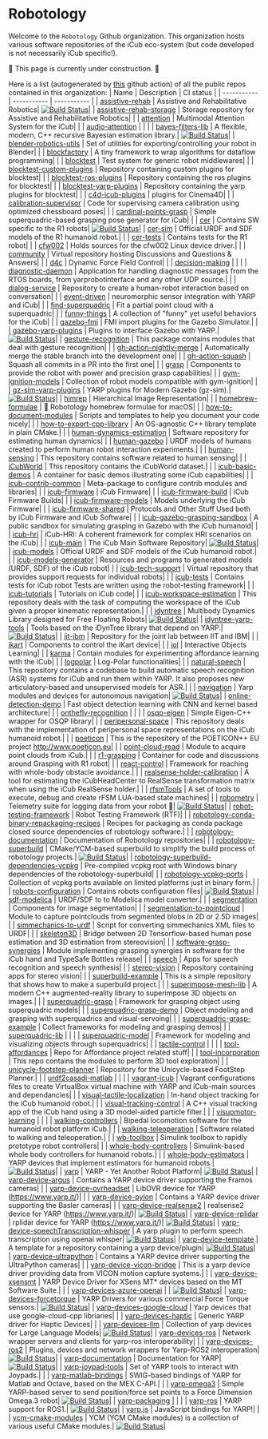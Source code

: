 Robotology
==========

Welcome to the `Robotology` Github organization.
This organization hosts various software repositories of the iCub eco-system (but code developed is not necessarily iCub specific!).

:construction: This page is currently under construction. :construction:

Here is a list (autogenerated by [this](https://github.com/robotology/.github/blob/main/.github/workflows/index-update.yml) github action) of all the public repos contained in this organization:
| Name | Description |  CI status |
| ----------- | ----------- | ----------- |
| [assistive-rehab](https://github.com/robotology/assistive-rehab) | Assistive and Rehabilitative Robotics| [![Build Status](https://github.com/robotology/assistive-rehab/workflows/CI%20Workflow/badge.svg)](https://github.com/robotology/assistive-rehab/actions?query=workflow%3A%22CI+Workflow%22)|
| [assistive-rehab-storage](https://github.com/robotology/assistive-rehab-storage) | Storage repository for Assistive and Rehabilitative Robotics| |
| [attention](https://github.com/robotology/attention) | Multimodal Attention System for the iCub| |
| [audio-attention](https://github.com/robotology/audio-attention) | | |
| [bayes-filters-lib](https://github.com/robotology/bayes-filters-lib) | A flexible, modern, C++ recursive Bayesian estimation library.| [![Build Status](https://github.com/robotology/bayes-filters-lib/workflows/CI%20Workflow/badge.svg)](https://github.com/robotology/bayes-filters-lib/actions?query=workflow%3A%22CI+Workflow%22)|
| [blender-robotics-utils](https://github.com/robotology/blender-robotics-utils) | Set of utilities for exporting/controlling your robot in Blender| |
| [blockfactory](https://github.com/robotology/blockfactory) | A tiny framework to wrap algorithms for dataflow programming| |
| [blocktest](https://github.com/robotology/blocktest) | Test system for generic robot middlewares| |
| [blocktest-custom-plugins](https://github.com/robotology/blocktest-custom-plugins) | Repository containing custom plugins for blocktest| |
| [blocktest-ros-plugins](https://github.com/robotology/blocktest-ros-plugins) | Repository containing the ros plugins for blocktest| |
| [blocktest-yarp-plugins](https://github.com/robotology/blocktest-yarp-plugins) | Repository containing the yarp plugins for blocktest| |
| [c4d-icub-plugins](https://github.com/robotology/c4d-icub-plugins) | plugins for Cinema4D| |
| [calibration-supervisor](https://github.com/robotology/calibration-supervisor) | Code for supervising camera calibration using optimized chessboard poses| |
| [cardinal-points-grasp](https://github.com/robotology/cardinal-points-grasp) | Simple superquadric-based grasping pose generator for iCub| |
| [cer](https://github.com/robotology/cer) | Contains SW specific to the R1 robots| [![Build Status](https://github.com/robotology/cer/workflows/CI%20Workflow/badge.svg)](https://github.com/robotology/cer/actions?query=workflow%3A%22CI+Workflow%22)|
| [cer-sim](https://github.com/robotology/cer-sim) | Official URDF and SDF models of the R1 humanoid robot.| |
| [cer-tests](https://github.com/robotology/cer-tests) | Contains tests for the R1 robot| |
| [cfw002](https://github.com/robotology/cfw002) | Holds sources for the cfw002 Linux device driver.| |
| [community](https://github.com/robotology/community) | Virtual repository hosting Discussions and Questions & Answers| |
| [d4c](https://github.com/robotology/d4c) | Dynamic Force Field Control| |
| [decision-making](https://github.com/robotology/decision-making) | | |
| [diagnostic-daemon](https://github.com/robotology/diagnostic-daemon) | Application for handling diagnostic messages from the RTOS boards, from yarprobotinterface and any other UDP source.| |
| [dialog-service](https://github.com/robotology/dialog-service) | Repository to create a human-robot interaction based on conversation| |
| [event-driven](https://github.com/robotology/event-driven) | neuromorphic sensor integration with YARP and iCub| |
| [find-superquadric](https://github.com/robotology/find-superquadric) | Fit a partial point cloud with a superquadric| |
| [funny-things](https://github.com/robotology/funny-things) | A collection of "funny" yet useful behaviors for the iCub| |
| [gazebo-fmi](https://github.com/robotology/gazebo-fmi) | FMI import plugins for the Gazebo Simulator.| |
| [gazebo-yarp-plugins](https://github.com/robotology/gazebo-yarp-plugins) | Plugins to interface Gazebo with YARP.| [![Build Status](https://github.com/robotology/gazebo-yarp-plugins/workflows/CI%20Workflow/badge.svg)](https://github.com/robotology/gazebo-yarp-plugins/actions?query=workflow%3A%22CI+Workflow%22)|
| [gesture-recognition](https://github.com/robotology/gesture-recognition) | This package contains modules that deal with gesture recognition| |
| [gh-action-nightly-merge](https://github.com/robotology/gh-action-nightly-merge) | Automatically merge the stable branch into the development one| |
| [gh-action-squash](https://github.com/robotology/gh-action-squash) | Squash all commits in a PR into the first one| |
| [grasp](https://github.com/robotology/grasp) | Components to provide the robot with power and precision grasp capabilities| |
| [gym-ignition-models](https://github.com/robotology/gym-ignition-models) | Collection of robot models compatible with gym-ignition| |
| [gz-sim-yarp-plugins](https://github.com/robotology/gz-sim-yarp-plugins) | YARP plugins for Modern Gazebo (gz-sim).| [![Build Status](https://github.com/robotology/gz-sim-yarp-plugins/workflows/CI%20Workflow/badge.svg)](https://github.com/robotology/gz-sim-yarp-plugins/actions?query=workflow%3A%22CI+Workflow%22)|
| [himrep](https://github.com/robotology/himrep) | Hierarchical Image Representation| |
| [homebrew-formulae](https://github.com/robotology/homebrew-formulae) | 🍻 Robotology homebrew formulae for macOS| |
| [how-to-document-modules](https://github.com/robotology/how-to-document-modules) | Scripts and templates to help you document your code nicely| |
| [how-to-export-cpp-library](https://github.com/robotology/how-to-export-cpp-library) | An OS-agnostic C++ library template in plain CMake.| |
| [human-dynamics-estimation](https://github.com/robotology/human-dynamics-estimation) | Software repository for estimating human dynamics| |
| [human-gazebo](https://github.com/robotology/human-gazebo) | URDF models of humans created to perform human robot interaction experiments.| |
| [human-sensing](https://github.com/robotology/human-sensing) | This repository contains software related to human sensing| |
| [iCubWorld](https://github.com/robotology/iCubWorld) | This repository contains the iCubWorld dataset.| |
| [icub-basic-demos](https://github.com/robotology/icub-basic-demos) | A container for basic demos illustrating some iCub capabilities| |
| [icub-contrib-common](https://github.com/robotology/icub-contrib-common) | Meta-package to configure contrib modules and libraries| |
| [icub-firmware](https://github.com/robotology/icub-firmware) | iCub Firmware| |
| [icub-firmware-build](https://github.com/robotology/icub-firmware-build) | iCub Firmware Builds| |
| [icub-firmware-models](https://github.com/robotology/icub-firmware-models) | Models underlying the iCub Firmware| |
| [icub-firmware-shared](https://github.com/robotology/icub-firmware-shared) | Protocols and Other Stuff Used both by iCub Firmware and iCub Software| |
| [icub-gazebo-grasping-sandbox](https://github.com/robotology/icub-gazebo-grasping-sandbox) | A public sandbox for simulating grasping in Gazebo with the iCub humanoid| |
| [icub-hri](https://github.com/robotology/icub-hri) | iCub-HRI: A coherent framework for complex HRI scenarios on the iCub| |
| [icub-main](https://github.com/robotology/icub-main) | The iCub Main Software Repository| [![Build Status](https://github.com/robotology/icub-main/workflows/CI%20Workflow/badge.svg)](https://github.com/robotology/icub-main/actions?query=workflow%3A%22CI+Workflow%22)|
| [icub-models](https://github.com/robotology/icub-models) | Official URDF and SDF models of the iCub humanoid robot.| |
| [icub-models-generator](https://github.com/robotology/icub-models-generator) | Resources and programs to generated models (URDF, SDF) of the iCub robot| |
| [icub-tech-support](https://github.com/robotology/icub-tech-support) | Virtual repository that provides support requests for individual robots| |
| [icub-tests](https://github.com/robotology/icub-tests) | Contains tests for iCub robot Tests are written using the robot-testing framework| |
| [icub-tutorials](https://github.com/robotology/icub-tutorials) | Tutorials on iCub code| |
| [icub-workspace-estimation](https://github.com/robotology/icub-workspace-estimation) | This repository deals with the task of computing the workspace of the iCub given a proper kinematic representation.| |
| [idyntree](https://github.com/robotology/idyntree) | Multibody Dynamics Library designed for Free Floating Robots| [![Build Status](https://github.com/robotology/idyntree/workflows/CI%20Workflow/badge.svg)](https://github.com/robotology/idyntree/actions?query=workflow%3A%22CI+Workflow%22)|
| [idyntree-yarp-tools](https://github.com/robotology/idyntree-yarp-tools) | Tools based on the iDynTree library that depend on YARP.| [![Build Status](https://github.com/robotology/idyntree-yarp-tools/workflows/CI%20Workflow/badge.svg)](https://github.com/robotology/idyntree-yarp-tools/actions?query=workflow%3A%22CI+Workflow%22)|
| [iit-ibm](https://github.com/robotology/iit-ibm) | Repository for the joint lab between IIT and IBM| |
| [ikart](https://github.com/robotology/ikart) | Components to control the iKart device| |
| [iol](https://github.com/robotology/iol) | Interactive Objects Learning| |
| [karma](https://github.com/robotology/karma) | Contain modules for experimenting affordance learning with the iCub| |
| [logpolar](https://github.com/robotology/logpolar) | Log-Polar functionalities| |
| [natural-speech](https://github.com/robotology/natural-speech) | This repository contains a codebase to build automatic speech recognition (ASR) systems for iCub and run them within YARP. It also proposes new articulatory-based and unsupervised models for ASR.| |
| [navigation](https://github.com/robotology/navigation) | Yarp modules and devices for autonomous navigation| [![Build Status](https://github.com/robotology/navigation/workflows/CI%20Workflow/badge.svg)](https://github.com/robotology/navigation/actions?query=workflow%3A%22CI+Workflow%22)|
| [online-detection-demo](https://github.com/robotology/online-detection-demo) | Fast object detection learning with CNN and kernel based architecture| |
| [onthefly-recognition](https://github.com/robotology/onthefly-recognition) | | |
| [osqp-eigen](https://github.com/robotology/osqp-eigen) | Simple Eigen-C++ wrapper for OSQP library| |
| [peripersonal-space](https://github.com/robotology/peripersonal-space) | This repository deals with the implementation of peripersonal space representations on the iCub humanoid robot.| |
| [poeticon](https://github.com/robotology/poeticon) | This is the repository of the POETICON++ EU project http://www.poeticon.eu| |
| [point-cloud-read](https://github.com/robotology/point-cloud-read) | Module to acquire point clouds from iCub.| |
| [r1-grasping](https://github.com/robotology/r1-grasping) | Container for code and discussions around Grasping with R1 robot| |
| [react-control](https://github.com/robotology/react-control) | Framework for reaching with whole-body obstacle avoidance.| |
| [realsense-holder-calibration](https://github.com/robotology/realsense-holder-calibration) | A tool for estimating the iCubHeadCenter to RealSense transformation matrix when using the iCub RealSense holder.| |
| [rfsmTools](https://github.com/robotology/rfsmTools) | A set of tools to execute, debug and create rFSM LUA-based state machines| |
| [robometry](https://github.com/robotology/robometry) | Telemetry suite for logging data from your robot 🤖| [![Build Status](https://github.com/robotology/robometry/workflows/CI%20Workflow/badge.svg)](https://github.com/robotology/robometry/actions?query=workflow%3A%22CI+Workflow%22)|
| [robot-testing-framework](https://github.com/robotology/robot-testing-framework) | Robot Testing Framework (RTF)| |
| [robotology-conda-binary-repackaging-recipes](https://github.com/robotology/robotology-conda-binary-repackaging-recipes) | Recipes for packaging as conda package closed source dependencies of robotology software.| |
| [robotology-documentation](https://github.com/robotology/robotology-documentation) | Documentation of Robotology repositories| |
| [robotology-superbuild](https://github.com/robotology/robotology-superbuild) | CMake/YCM-based superbuild to simplify the build process of robotology projects.| [![Build Status](https://github.com/robotology/robotology-superbuild/workflows/CI%20Workflow/badge.svg)](https://github.com/robotology/robotology-superbuild/actions?query=workflow%3A%22CI+Workflow%22)|
| [robotology-superbuild-dependencies-vcpkg](https://github.com/robotology/robotology-superbuild-dependencies-vcpkg) | Pre-compiled vcpkg root with Windows binary dependencies of the robotology-superbuild| |
| [robotology-vcpkg-ports](https://github.com/robotology/robotology-vcpkg-ports) | Collection of vcpkg ports available on limited platforms just in binary form.| |
| [robots-configuration](https://github.com/robotology/robots-configuration) | Contains robots configuration files| [![Build Status](https://github.com/robotology/robots-configuration/workflows/CI%20Workflow/badge.svg)](https://github.com/robotology/robots-configuration/actions?query=workflow%3A%22CI+Workflow%22)|
| [sdf-modelica](https://github.com/robotology/sdf-modelica) | URDF/SDF to to Modelica model converter.| |
| [segmentation](https://github.com/robotology/segmentation) | Components for image segmentation| |
| [segmentation-to-pointcloud](https://github.com/robotology/segmentation-to-pointcloud) | Module to capture pointclouds from segmented blobs in 2D or 2.5D images| |
| [simmechanics-to-urdf](https://github.com/robotology/simmechanics-to-urdf) | Script for converting simmechanics XML files to URDF| |
| [skeleton3D](https://github.com/robotology/skeleton3D) | Bridge between 2D Tensorflow-based human pose estimation and 3D estimation from stereovision| |
| [software-grasp-synergies](https://github.com/robotology/software-grasp-synergies) | Module implementing grasping synergies in software for the iCub hand and TypeSafe Bottles release| |
| [speech](https://github.com/robotology/speech) | Apps for speech recognition and speech synthesis| |
| [stereo-vision](https://github.com/robotology/stereo-vision) | Repository containing apps for stereo vision| |
| [superbuild-example](https://github.com/robotology/superbuild-example) | This is a simple repository that shows how to make a superbuild project.| |
| [superimpose-mesh-lib](https://github.com/robotology/superimpose-mesh-lib) | A modern C++ augmented-reality library to superimpose 3D objects on images.| |
| [superquadric-grasp](https://github.com/robotology/superquadric-grasp) | Framework for grasping object using superquadric models| |
| [superquadric-grasp-demo](https://github.com/robotology/superquadric-grasp-demo) | Object modeling and grasping with superquadrics and visual-servoing| |
| [superquadric-grasp-example](https://github.com/robotology/superquadric-grasp-example) | Collect frameworks for modeling and grasping demos| |
| [superquadric-lib](https://github.com/robotology/superquadric-lib) | | |
| [superquadric-model](https://github.com/robotology/superquadric-model) | Framework for modeling and visualizing objects through superquadrics| |
| [tactile-control](https://github.com/robotology/tactile-control) | | |
| [tool-affordances](https://github.com/robotology/tool-affordances) | Repo for Affordance project related stuff| |
| [tool-incorporation](https://github.com/robotology/tool-incorporation) | This repo contains the modules to perform 3D tool exploration| |
| [unicycle-footstep-planner](https://github.com/robotology/unicycle-footstep-planner) | Repository for the Unicycle-based FootStep Planner.| |
| [urdf2casadi-matlab](https://github.com/robotology/urdf2casadi-matlab) | | |
| [vagrant-icub](https://github.com/robotology/vagrant-icub) | Vagrant configurations files to create VirtualBox virtual machine with YARP and iCub-main sources and dependancies| |
| [visual-tactile-localization](https://github.com/robotology/visual-tactile-localization) | In-hand object tracking for the iCub humanoid robot.| |
| [visual-tracking-control](https://github.com/robotology/visual-tracking-control) | A C++ visual tracking app of the iCub hand using a 3D model-aided particle filter.| |
| [visuomotor-learning](https://github.com/robotology/visuomotor-learning) | | |
| [walking-controllers](https://github.com/robotology/walking-controllers) | Bipedal locomotion software for the humanoid robot platform iCub.| |
| [walking-teleoperation](https://github.com/robotology/walking-teleoperation) | Software related to walking and teleoperation.| |
| [wb-toolbox](https://github.com/robotology/wb-toolbox) | Simulink toolbox to rapidly prototype robot controllers| |
| [whole-body-controllers](https://github.com/robotology/whole-body-controllers) | Simulink-based whole body controllers for humanoid robots.| |
| [whole-body-estimators](https://github.com/robotology/whole-body-estimators) | YARP devices that implement estimators for humanoid robots.| [![Build Status](https://github.com/robotology/whole-body-estimators/workflows/CI%20Workflow/badge.svg)](https://github.com/robotology/whole-body-estimators/actions?query=workflow%3A%22CI+Workflow%22)|
| [yarp](https://github.com/robotology/yarp) | YARP - Yet Another Robot Platform| [![Build Status](https://github.com/robotology/yarp/workflows/CI%20Workflow/badge.svg)](https://github.com/robotology/yarp/actions?query=workflow%3A%22CI+Workflow%22)|
| [yarp-device-argus](https://github.com/robotology/yarp-device-argus) | Contains a YARP device driver supporting the Framos cameras| |
| [yarp-device-ovrheadset](https://github.com/robotology/yarp-device-ovrheadset) | LibOVR device for YARP (https://www.yarp.it/)| |
| [yarp-device-pylon](https://github.com/robotology/yarp-device-pylon) | Contains a YARP device driver supporting the Basler cameras| |
| [yarp-device-realsense2](https://github.com/robotology/yarp-device-realsense2) | realsense2 device for YARP (https://www.yarp.it/)| [![Build Status](https://github.com/robotology/yarp-device-realsense2/workflows/CI%20Workflow/badge.svg)](https://github.com/robotology/yarp-device-realsense2/actions?query=workflow%3A%22CI+Workflow%22)|
| [yarp-device-rplidar](https://github.com/robotology/yarp-device-rplidar) | rplidar device for YARP (https://www.yarp.it/)| [![Build Status](https://github.com/robotology/yarp-device-rplidar/workflows/CI%20Workflow/badge.svg)](https://github.com/robotology/yarp-device-rplidar/actions?query=workflow%3A%22CI+Workflow%22)|
| [yarp-device-speechTranscription-whisper](https://github.com/robotology/yarp-device-speechTranscription-whisper) | A yarp plugin to perform speech transcription using openai whisper| [![Build Status](https://github.com/robotology/yarp-device-speechTranscription-whisper/workflows/CI%20Workflow/badge.svg)](https://github.com/robotology/yarp-device-speechTranscription-whisper/actions?query=workflow%3A%22CI+Workflow%22)|
| [yarp-device-template](https://github.com/robotology/yarp-device-template) | A template for a repository containing a yarp device/plugin| [![Build Status](https://github.com/robotology/yarp-device-template/workflows/CI%20Workflow/badge.svg)](https://github.com/robotology/yarp-device-template/actions?query=workflow%3A%22CI+Workflow%22)|
| [yarp-device-ultrapython](https://github.com/robotology/yarp-device-ultrapython) | Contains a YARP device driver supporting the UltraPython cameras| |
| [yarp-device-vicon-bridge](https://github.com/robotology/yarp-device-vicon-bridge) | This is a yarp device driver providing data from VICON motion capture systems.| |
| [yarp-device-xsensmt](https://github.com/robotology/yarp-device-xsensmt) | YARP Device Driver for XSens MT* devices based on the MT Software Suite.| |
| [yarp-devices-azure-openai](https://github.com/robotology/yarp-devices-azure-openai) | | [![Build Status](https://github.com/robotology/yarp-devices-azure-openai/workflows/CI%20Workflow/badge.svg)](https://github.com/robotology/yarp-devices-azure-openai/actions?query=workflow%3A%22CI+Workflow%22)|
| [yarp-devices-forcetorque](https://github.com/robotology/yarp-devices-forcetorque) | YARP Drivers for various commercial Force Torque sensors.| [![Build Status](https://github.com/robotology/yarp-devices-forcetorque/workflows/CI%20Workflow/badge.svg)](https://github.com/robotology/yarp-devices-forcetorque/actions?query=workflow%3A%22CI+Workflow%22)|
| [yarp-devices-google-cloud](https://github.com/robotology/yarp-devices-google-cloud) | Yarp devices that use google-cloud-cpp libriaries| |
| [yarp-devices-haptic](https://github.com/robotology/yarp-devices-haptic) | Generic YARP driver for Haptic Devices| |
| [yarp-devices-llm](https://github.com/robotology/yarp-devices-llm) | Collection of yarp devices for Large Language Models| [![Build Status](https://github.com/robotology/yarp-devices-llm/workflows/CI%20Workflow/badge.svg)](https://github.com/robotology/yarp-devices-llm/actions?query=workflow%3A%22CI+Workflow%22)|
| [yarp-devices-ros](https://github.com/robotology/yarp-devices-ros) | Network wrapper servers and clients for yarp-ros interoperability| |
| [yarp-devices-ros2](https://github.com/robotology/yarp-devices-ros2) | Plugins, devices and network wrappers for Yarp-ROS2 interoperation| [![Build Status](https://github.com/robotology/yarp-devices-ros2/workflows/CI%20Workflow/badge.svg)](https://github.com/robotology/yarp-devices-ros2/actions?query=workflow%3A%22CI+Workflow%22)|
| [yarp-documentation](https://github.com/robotology/yarp-documentation) | Documentation for YARP| [![Build Status](https://github.com/robotology/yarp-documentation/workflows/CI%20Workflow/badge.svg)](https://github.com/robotology/yarp-documentation/actions?query=workflow%3A%22CI+Workflow%22)|
| [yarp-joypad-tools](https://github.com/robotology/yarp-joypad-tools) | Set of YARP tools to interact with Joypads.| |
| [yarp-matlab-bindings](https://github.com/robotology/yarp-matlab-bindings) | SWIG-based bindings of YARP for Matlab and Octave, based on the MEX C-API.| |
| [yarp-omega3](https://github.com/robotology/yarp-omega3) | Simple YARP-based server to send position/force set points to a Force Dimension Omega.3 robot| [![Build Status](https://github.com/robotology/yarp-omega3/workflows/CI%20Workflow/badge.svg)](https://github.com/robotology/yarp-omega3/actions?query=workflow%3A%22CI+Workflow%22)|
| [yarp-packaging](https://github.com/robotology/yarp-packaging) | | |
| [yarp-ros](https://github.com/robotology/yarp-ros) | YARP support for ROS1.| [![Build Status](https://github.com/robotology/yarp-ros/workflows/CI%20Workflow/badge.svg)](https://github.com/robotology/yarp-ros/actions?query=workflow%3A%22CI+Workflow%22)|
| [yarp.js](https://github.com/robotology/yarp.js) | JavaScript bindings for YARP!| |
| [ycm-cmake-modules](https://github.com/robotology/ycm-cmake-modules) | YCM (YCM CMake modules) is a collection of various useful CMake modules.| [![Build Status](https://github.com/robotology/ycm-cmake-modules/workflows/CI%20Workflow/badge.svg)](https://github.com/robotology/ycm-cmake-modules/actions?query=workflow%3A%22CI+Workflow%22)|
